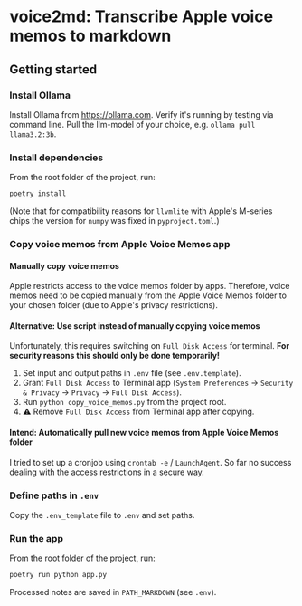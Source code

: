 # voice2md: Transcribe Apple voice memos to markdown

## Getting started

### Install Ollama
Install Ollama from https://ollama.com. Verify it's running by testing via command line. Pull the llm-model of your choice, e.g. `ollama pull llama3.2:3b`.

### Install dependencies
From the root folder of the project, run:

```bash
poetry install
```

(Note that for compatibility reasons for `llvmlite` with Apple's M-series chips the version for `numpy` was fixed in `pyproject.toml`.) 


### Copy voice memos from Apple Voice Memos app

#### Manually copy voice memos 
Apple restricts access to the voice memos folder by apps. Therefore, voice memos need to be copied manually from the Apple Voice Memos folder to your chosen folder (due to Apple's privacy restrictions).

#### Alternative: Use script instead of manually copying voice memos
Unfortunately, this requires switching on `Full Disk Access` for terminal. **For security reasons this should only be done temporarily!**

1. Set input and output paths in `.env` file (see `.env.template`).
2. Grant `Full Disk Access` to Terminal app (`System Preferences` -> `Security & Privacy` -> `Privacy` -> `Full Disk Access`).
3. Run `python copy_voice_memos.py` from the project root.
4. ⚠️ Remove `Full Disk Access` from Terminal app after copying. 

#### Intend: Automatically pull new voice memos from Apple Voice Memos folder
I tried to set up a cronjob using `crontab -e` / `LaunchAgent`. So far no success dealing with the access restrictions in a secure way. 

### Define paths in `.env`
Copy the `.env_template` file to `.env` and set paths.

### Run the app
From the root folder of the project, run:

```bash
poetry run python app.py
```

Processed notes are saved in `PATH_MARKDOWN` (see `.env`).